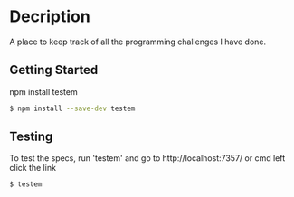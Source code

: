 # Decription
A place to keep track of all the programming challenges I have done.

## Getting Started
npm install testem
```sh
$ npm install --save-dev testem
```
## Testing
To test the specs, run 'testem' and go to http://localhost:7357/ 
or cmd left click the link
```sh
$ testem
```